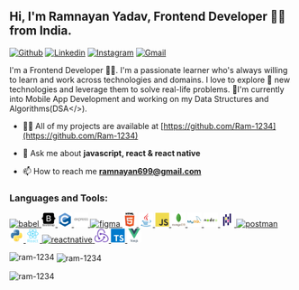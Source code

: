 ## Hi, I'm Ramnayan Yadav, Frontend Developer 👨‍💻 from India.

[![Github](https://img.shields.io/badge/-Github-000?style=flat&logo=Github&logoColor=white)](https://github.com/Ram-1234/ramnayan__699)
[![Linkedin](https://img.shields.io/badge/-LinkedIn-blue?style=flat&logo=Linkedin&logoColor=white)](https://www.linkedin.com/in/ramnayan-yadav-33371b165/)
[![Instagram](https://img.shields.io/badge/-Instagram-c13584?style=flat&labelColor=c13584&logo=instagram&logoColor=white)](https://www.instagram.com/ramnayan501)
[![Gmail](https://img.shields.io/badge/-Gmail-c14438?style=flat&logo=Gmail&logoColor=white)](mailto:ramnayan699@gmail.com)

<!---### Glad to see you here! &nbsp; ![](https://visitor-badge.glitch.me/badge?page_id=RamnayanYadav&style=flat-square&color=0088cc)-->

I'm a Frontend Developer 👨‍💻. I'm a passionate learner who's always willing to learn and work across technologies and domains. I love to explore 👀 new technologies and leverage them to solve real-life problems. 🌱I'm currently into Mobile App  Development  and working on my Data Structures and Algorithms(DSA</>).

- 👨‍💻 All of my projects are available at [https://github.com/Ram-1234](https://github.com/Ram-1234)

- 💬 Ask me about **javascript, react & react native**

- 📫 How to reach me **ramnayan699@gmail.com**

<!-- <h3 align="left">Connect with me:</h3>
<p align="left">
<a href="https://codepen.io/https://codepen.io/ramnayan1096" target="blank"><img align="center" src="https://raw.githubusercontent.com/rahuldkjain/github-profile-readme-generator/master/src/images/icons/Social/codepen.svg" alt="https://codepen.io/ramnayan1096" height="24" width="24" /></a>
<a href="https://twitter.com/ramnayan1096" target="blank"><img align="center" src="https://raw.githubusercontent.com/rahuldkjain/github-profile-readme-generator/master/src/images/icons/Social/twitter.svg" alt="ramnayan1096" height="24" width="24" /></a>
<a href="https://linkedin.com/in/https://www.linkedin.com/in/ramnayan-yadav-33371b165/" target="blank"><img align="center" src="https://raw.githubusercontent.com/rahuldkjain/github-profile-readme-generator/master/src/images/icons/Social/linked-in-alt.svg" alt="https://www.linkedin.com/in/ramnayan-yadav-33371b165/" height="24" width="24" /></a>
<a href="https://codesandbox.com/https://codesandbox.io/u/ram-1234" target="blank"><img align="center" src="https://raw.githubusercontent.com/rahuldkjain/github-profile-readme-generator/master/src/images/icons/Social/codesandbox.svg" alt="https://codesandbox.io/u/ram-1234" height="24" width="24" /></a>
</p>
 -->
<h3 align="left">Languages and Tools:</h3>
<p align="left"> <a href="https://babeljs.io/" target="_blank" rel="noreferrer"> <img src="https://www.vectorlogo.zone/logos/babeljs/babeljs-icon.svg" alt="babel" width="25" height="25"/> </a> <a href="https://getbootstrap.com" target="_blank" rel="noreferrer"> <img src="https://raw.githubusercontent.com/devicons/devicon/master/icons/bootstrap/bootstrap-plain-wordmark.svg" alt="bootstrap" width="25" height="25"/> </a> <a href="https://www.cprogramming.com/" target="_blank" rel="noreferrer"> <img src="https://raw.githubusercontent.com/devicons/devicon/master/icons/c/c-original.svg" alt="c" width="25" height="25"/> </a> <a href="https://expressjs.com" target="_blank" rel="noreferrer"> <img src="https://raw.githubusercontent.com/devicons/devicon/master/icons/express/express-original-wordmark.svg" alt="express" width="25" height="25"/> </a> <a href="https://www.figma.com/" target="_blank" rel="noreferrer"> <img src="https://www.vectorlogo.zone/logos/figma/figma-icon.svg" alt="figma"width="25" height="25"/> </a> <a href="https://www.w3.org/html/" target="_blank" rel="noreferrer"> <img src="https://raw.githubusercontent.com/devicons/devicon/master/icons/html5/html5-original-wordmark.svg" alt="html5"width="25" height="25"/> </a> <a href="https://www.java.com" target="_blank" rel="noreferrer"> <img src="https://raw.githubusercontent.com/devicons/devicon/master/icons/java/java-original.svg" alt="java" width="25" height="25"/> </a> <a href="https://developer.mozilla.org/en-US/docs/Web/JavaScript" target="_blank" rel="noreferrer"> <img src="https://raw.githubusercontent.com/devicons/devicon/master/icons/javascript/javascript-original.svg" alt="javascript" width="25" height="25"/> </a> <a href="https://www.mongodb.com/" target="_blank" rel="noreferrer"> <img src="https://raw.githubusercontent.com/devicons/devicon/master/icons/mongodb/mongodb-original-wordmark.svg" alt="mongodb" width="25" height="25"/> </a> <a href="https://www.mysql.com/" target="_blank" rel="noreferrer"> <img src="https://raw.githubusercontent.com/devicons/devicon/master/icons/mysql/mysql-original-wordmark.svg" alt="mysql" width="25" height="25"/> </a> <a href="https://nodejs.org" target="_blank" rel="noreferrer"> <img src="https://raw.githubusercontent.com/devicons/devicon/master/icons/nodejs/nodejs-original-wordmark.svg" alt="nodejs" width="25" height="25"/> </a> <a href="https://pandas.pydata.org/" target="_blank" rel="noreferrer"> <img src="https://raw.githubusercontent.com/devicons/devicon/2ae2a900d2f041da66e950e4d48052658d850630/icons/pandas/pandas-original.svg" alt="pandas" width="25" height="25"/> </a> <a href="https://postman.com" target="_blank" rel="noreferrer"> <img src="https://www.vectorlogo.zone/logos/getpostman/getpostman-icon.svg" alt="postman" width="25" height="25"/> </a> <a href="https://www.python.org" target="_blank" rel="noreferrer"> <img src="https://raw.githubusercontent.com/devicons/devicon/master/icons/python/python-original.svg" alt="python" width="25" height="25"/> </a> <a href="https://reactjs.org/" target="_blank" rel="noreferrer"> <img src="https://raw.githubusercontent.com/devicons/devicon/master/icons/react/react-original-wordmark.svg" alt="react" width="25" height="25"/> </a> <a href="https://reactnative.dev/" target="_blank" rel="noreferrer"> <img src="https://reactnative.dev/img/header_logo.svg" alt="reactnative" width="25" height="25"/> </a> <a href="https://redux.js.org" target="_blank" rel="noreferrer"> <img src="https://raw.githubusercontent.com/devicons/devicon/master/icons/redux/redux-original.svg" alt="redux" width="25" height="25"/> </a> <a href="https://www.typescriptlang.org/" target="_blank" rel="noreferrer"> <img src="https://raw.githubusercontent.com/devicons/devicon/master/icons/typescript/typescript-original.svg" alt="typescript" width="25" height="25"/> </a> <a href="https://vuejs.org/" target="_blank" rel="noreferrer"> <img src="https://raw.githubusercontent.com/devicons/devicon/master/icons/vuejs/vuejs-original-wordmark.svg" alt="vuejs" width="25" height="25"/> </a> </p>

<p><img align="left" src="https://github-readme-stats.vercel.app/api/top-langs?username=ram-1234&show_icons=true&locale=en&layout=compact" alt="ram-1234" /></p>

<p>&nbsp;<img align="center" src="https://github-readme-stats.vercel.app/api?username=ram-1234&show_icons=true&locale=en" alt="ram-1234" /></p>

<p><img align="center" src="https://github-readme-streak-stats.herokuapp.com/?user=ram-1234&" alt="ram-1234" /></p>

